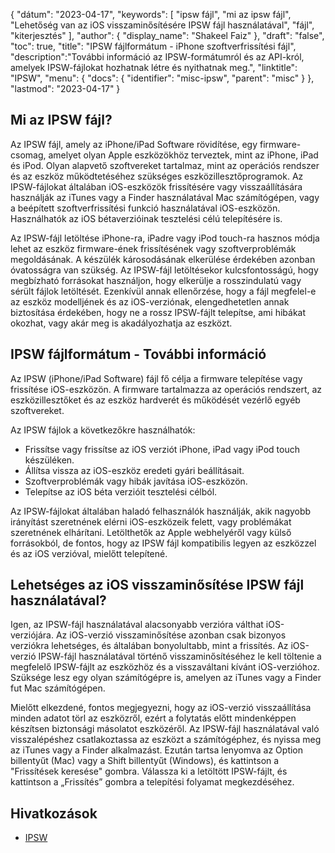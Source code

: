 {
"dátum": "2023-04-17",
  "keywords": [
"ipsw fájl",
"mi az ipsw fájl",
"Lehetőség van az iOS visszaminősítésére IPSW fájl használatával",
"fájl",
"kiterjesztés"
],
  "author": {
"display_name": "Shakeel Faiz"
},
"draft": "false",
"toc": true,
"title": "IPSW fájlformátum - iPhone szoftverfrissítési fájl",
  "description":"További információ az IPSW-formátumról és az API-król, amelyek IPSW-fájlokat hozhatnak létre és nyithatnak meg.",
"linktitle": "IPSW",
  "menu": {
    "docs": {
      "identifier": "misc-ipsw",
      "parent": "misc"
}
},
"lastmod": "2023-04-17"
}

## Mi az IPSW fájl?

Az IPSW fájl, amely az iPhone/iPad Software rövidítése, egy firmware-csomag, amelyet olyan Apple eszközökhöz terveztek, mint az iPhone, iPad és iPod. Olyan alapvető szoftvereket tartalmaz, mint az operációs rendszer és az eszköz működtetéséhez szükséges eszközillesztőprogramok. Az IPSW-fájlokat általában iOS-eszközök frissítésére vagy visszaállítására használják az iTunes vagy a Finder használatával Mac számítógépen, vagy a beépített szoftverfrissítési funkció használatával iOS-eszközön. Használhatók az iOS bétaverzióinak tesztelési célú telepítésére is.

Az IPSW-fájl letöltése iPhone-ra, iPadre vagy iPod touch-ra hasznos módja lehet az eszköz firmware-ének frissítésének vagy szoftverproblémák megoldásának. A készülék károsodásának elkerülése érdekében azonban óvatosságra van szükség. Az IPSW-fájl letöltésekor kulcsfontosságú, hogy megbízható forrásokat használjon, hogy elkerülje a rosszindulatú vagy sérült fájlok letöltését. Ezenkívül annak ellenőrzése, hogy a fájl megfelel-e az eszköz modelljének és az iOS-verziónak, elengedhetetlen annak biztosítása érdekében, hogy ne a rossz IPSW-fájlt telepítse, ami hibákat okozhat, vagy akár meg is akadályozhatja az eszközt.

## IPSW fájlformátum - További információ
Az IPSW (iPhone/iPad Software) fájl fő célja a firmware telepítése vagy frissítése iOS-eszközön. A firmware tartalmazza az operációs rendszert, az eszközillesztőket és az eszköz hardverét és működését vezérlő egyéb szoftvereket.

Az IPSW fájlok a következőkre használhatók:

- Frissítse vagy frissítse az iOS verziót iPhone, iPad vagy iPod touch készüléken.
- Állítsa vissza az iOS-eszköz eredeti gyári beállításait.
- Szoftverproblémák vagy hibák javítása iOS-eszközön.
- Telepítse az iOS béta verzióit tesztelési célból.

Az IPSW-fájlokat általában haladó felhasználók használják, akik nagyobb irányítást szeretnének elérni iOS-eszközeik felett, vagy problémákat szeretnének elhárítani. Letölthetők az Apple webhelyéről vagy külső forrásokból, de fontos, hogy az IPSW fájl kompatibilis legyen az eszközzel és az iOS verzióval, mielőtt telepítené.

## Lehetséges az iOS visszaminősítése IPSW fájl használatával?

Igen, az IPSW-fájl használatával alacsonyabb verzióra válthat iOS-verziójára. Az iOS-verzió visszaminősítése azonban csak bizonyos verziókra lehetséges, és általában bonyolultabb, mint a frissítés. Az iOS-verzió IPSW-fájl használatával történő visszaminősítéséhez le kell töltenie a megfelelő IPSW-fájlt az eszközhöz és a visszaváltani kívánt iOS-verzióhoz. Szüksége lesz egy olyan számítógépre is, amelyen az iTunes vagy a Finder fut Mac számítógépen.

Mielőtt elkezdené, fontos megjegyezni, hogy az iOS-verzió visszaállítása minden adatot törl az eszközről, ezért a folytatás előtt mindenképpen készítsen biztonsági másolatot eszközéről. Az IPSW-fájl használatával való visszalépéshez csatlakoztassa az eszközt a számítógéphez, és nyissa meg az iTunes vagy a Finder alkalmazást. Ezután tartsa lenyomva az Option billentyűt (Mac) vagy a Shift billentyűt (Windows), és kattintson a "Frissítések keresése" gombra. Válassza ki a letöltött IPSW-fájlt, és kattintson a „Frissítés” gombra a telepítési folyamat megkezdéséhez.

## Hivatkozások
* [IPSW](https://en.wikipedia.org/wiki/IPSW)

